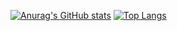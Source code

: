 [![Anurag's GitHub stats](https://github-readme-stats.vercel.app/api?username=GunarsA&count_private=true&theme=transparent)](https://github.com/anuraghazra/github-readme-stats)
[![Top Langs](https://github-readme-stats.vercel.app/api/top-langs/?username=GunarsA&exclude_repo=CultureGenerator,LU-TT1-Md3&langs_count=10&layout=compact&theme=transparent)](https://github.com/anuraghazra/github-readme-stats)
